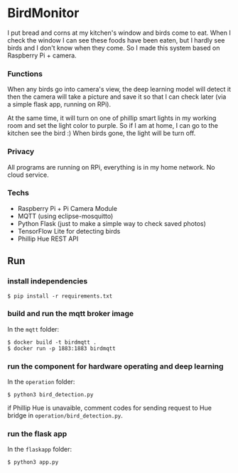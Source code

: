 # BirdMonitor

I put bread and corns at my kitchen's window and birds come to eat. When I check the window I can see these foods have been eaten, but I hardly see birds and I don't know when they come. So I made this system based on Raspberry Pi + camera. 

### Functions
When any birds go into camera's view, the deep learning model will detect it then the camera will take a picture and save it so that I can check later (via a simple flask app, running on RPi).

At the same time, it will turn on one of phillip smart lights in my working room and set the light color to purple. So if I am at home, I can go to the kitchen see the bird :)
When birds gone, the light will be turn off.

### Privacy
All programs are running on RPi, everything is in my home network. No cloud service.

### Techs
- Raspberry Pi + Pi Camera Module
- MQTT (using eclipse-mosquitto)
- Python Flask (just to make a simple way to check saved photos)
- TensorFlow Lite for detecting birds
- Phillip Hue REST API 

## Run
### install independencies
```shell
$ pip install -r requirements.txt
```
### build and run the mqtt broker image
In the `mqtt` folder:
```shell
$ docker build -t birdmqtt .
$ docker run -p 1883:1883 birdmqtt
```
### run the component for hardware operating and deep learning
In the `operation` folder:
```shell
$ python3 bird_detection.py
```
if Phillip Hue is unavaible, comment codes for sending request to Hue bridge in `operation/bird_detection.py`.
### run the flask app
In the `flaskapp` folder:
```shell
$ python3 app.py
```
